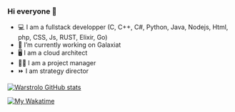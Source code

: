 ### Hi everyone 👋

- 💻 I am a fullstack developper (C, C++, C#, Python, Java, Nodejs, Html, php, CSS, Js, RUST, Elixir, Go)
- 🔭 I’m currently working on Galaxiat
- 🖥️ I am a cloud architect
- 👨‍💼 I am a project manager
- ⏩ I am strategy director

[![Warstrolo GitHub stats](https://github-readme-stats.vercel.app/api?username=warstrolo&count_private=true&show_icons=true&theme=dark)](https://github.com/warstrolo)
<!--[![Top Langs](https://github-readme-stats.vercel.app/api/top-langs/?username=warstrolo&count_private=true&show_icons=true&theme=dark)](https://github.com/warstrolo)-->
[![My Wakatime](https://github-readme-stats.vercel.app/api/wakatime?username=warstrolo&layout=compact&show_icons=true&theme=dark)](https://wakatime.com/@warstrolo)
<!--
**warstrolo/warstrolo** is a ✨ _special_ ✨ repository because its `README.md` (this file) appears on your GitHub profile.

Here are some ideas to get you started:

- 🔭 I’m currently working on ...
- 🌱 I’m currently learning ...
- 👯 I’m looking to collaborate on ...
- 🤔 I’m looking for help with ...
- 💬 Ask me about ...
- 📫 How to reach me: ...
- 😄 Pronouns: ...
- ⚡ Fun fact: ...
-->
